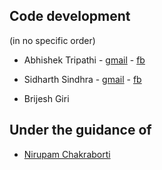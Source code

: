## Code development
(in no specific order)
* Abhishek Tripathi - [gmail](mailto:abhishek.tripathi456@gmail.com) - [fb](https://www.facebook.com/tripathi456)

* Sidharth Sindhra - [gmail](mailto:sidharth.sindhra@gmail.com) - [fb](https://www.facebook.com/sidharth.sindhra)

* Brijesh Giri

## Under the guidance of
* [Nirupam Chakraborti](http://www.iitkgp.ac.in/fac-profiles/showprofile.php?empcode=bbmZW)
